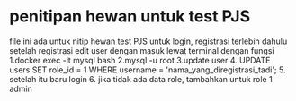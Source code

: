 # penitipan hewan untuk test PJS
file ini ada untuk nitip hewan test PJS
untuk login, registrasi terlebih dahulu
setelah registrasi edit user dengan masuk lewat terminal dengan fungsi 
1.docker exec -it mysql bash
2.mysql -u root
3.update user
4. UPDATE users
SET role_id = 1
WHERE username = 'nama_yang_diregistrasi_tadi';
5. setelah itu baru login
6. jika tidak ada data role, tambahkan untuk role 1 admin
